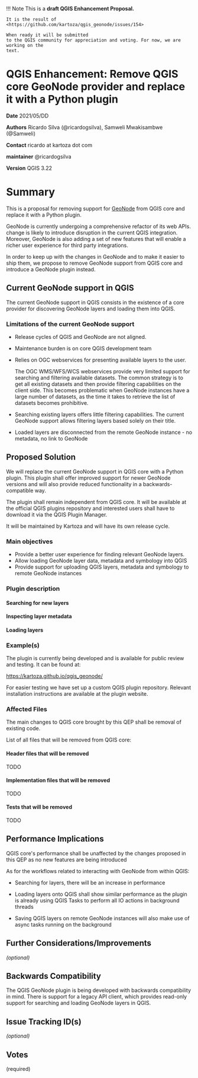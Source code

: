 !!! Note
    This is a **draft QGIS Enhancement Proposal.**

    It is the result of <https://github.com/kartoza/qgis_geonode/issues/154>

    When ready it will be submitted
    to the QGIS community for appreciation and voting. For now, we are working on the
    text.

# QGIS Enhancement: Remove QGIS core GeoNode provider and replace it with a Python plugin

**Date** 2021/05/DD

**Authors** Ricardo Silva (@ricardogsilva), Samweli Mwakisambwe (@Samweli)

**Contact** ricardo at kartoza dot com

**maintainer** @ricardogsilva

**Version** QGIS 3.22


# Summary

This is a proposal for removing support for [GeoNode] from QGIS core and replace it 
with a Python plugin.

GeoNode is currently undergoing a comprehensive refactor of its web APIs.
change is likely to introduce disruption in the current QGIS integration. Moreover, GeoNode is also
adding a set of new features that will enable a richer user experience for third party integrations.

In order to keep up with the changes in GeoNode and to make it easier to ship them, we propose to remove
GeoNode support from QGIS core and introduce a GeoNode plugin instead.


## Current GeoNode support in QGIS

The current GeoNode support in QGIS consists in the existence of a core provider for discovering 
GeoNode layers and loading them into QGIS.


### Limitations of the current GeoNode support

- Release cycles of QGIS and GeoNode are not aligned.

- Maintenance burden is on core QGIS development team
  
- Relies on OGC webservices for presenting available layers to the user. 
  
  The OGC WMS/WFS/WCS webservices provide very limited support for searching and filtering 
  available datasets. The common strategy is to get all existing datasets and then provide 
  filtering capabilities on the client side. This becomes problematic when GeoNode 
  instances have a large number of datasets, as the time it takes to retrieve the list of 
  datasets becomes prohibitive.
  
- Searching existing layers offers little filtering capabilities. The current GeoNode support
  allows filtering layers based solely on their title.
  
- Loaded layers are disconnected from the remote GeoNode instance - no metadata, no link to GeoNode



## Proposed Solution

We will replace the current GeoNode support in QGIS core with a Python plugin. This plugin shall offer
improved support for newer GeoNode versions and will also provide reduced functionality in a 
backwards-compatible way.

The plugin shall remain independent from QGIS core. It will be available at the official QGIS plugins 
repository and interested users shall have to download it via the QGIS Plugin Manager.

It will be maintained by Kartoza and will have its own release cycle.

### Main objectives

- Provide a better user experience for finding relevant GeoNode layers.
- Allow loading GeoNode layer data, metadata and symbology into QGIS
- Provide support for uploading QGIS layers, metadata and symbology to remote 
  GeoNode instances
  

### Plugin description

#### Searching for new layers 
#### Inspecting layer metadata
#### Loading layers



### Example(s)

The plugin is currently being developed and is available for public review and testing. It can be found at:

https://kartoza.github.io/qgis_geonode/

For easier testing we have set up a custom QGIS plugin repository. Relevant installation instructions are 
available at the plugin website.


### Affected Files

The main changes to QGIS core brought by this QEP shall be removal of existing code.

List of all files that will be removed from QGIS core:


#### Header files that will be removed
TODO

#### Implementation files that will be removed
TODO

#### Tests that will be removed
TODO


## Performance Implications

QGIS core's performance shall be unaffected by the changes proposed in this QEP as no new features are 
being introduced

As for the workflows related to interacting with GeoNode from within QGIS:

- Searching for layers, there will be an increase in performance
  
- Loading layers onto QGIS shall show similar performance as the plugin is already using QGIS Tasks to
  perform all IO actions in background threads
  
- Saving QGIS layers on remote GeoNode instances will also make use of async tasks running on the 
  background
  


## Further Considerations/Improvements

*(optional)*

## Backwards Compatibility

The QGIS GeoNode plugin is being developed with backwards compatibility in mind. There is support for
a legacy API client, which provides read-only support for searching and loading GeoNode layers in QGIS.

## Issue Tracking ID(s)

*(optional)*

## Votes

(required)


[GeoNode]: https://geonode.org
